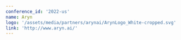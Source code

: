 ```yaml
---
conference_id: '2022-us'
name: Aryn
logo: '/assets/media/partners/arynai/ArynLogo_White-cropped.svg'
link: 'http://www.aryn.ai/'
---
```

